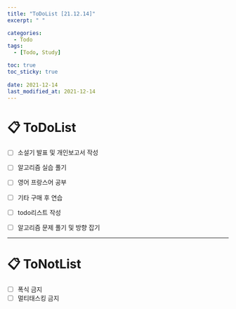 ```yaml
---
title: "ToDoList [21.12.14]"
excerpt: " "

categories:
  - Todo
tags:
  - [Todo, Study]

toc: true
toc_sticky: true
 
date: 2021-12-14
last_modified_at: 2021-12-14
---
```


# 📋 ToDoList  

- [ ] 소설기 발표 및 개인보고서 작성
- [ ] 알고리즘 실습 풀기
- [ ] 영어 프랑스어 공부
- [ ] 기타 구매 후 연습
- [ ] todo리스트 작성
- [ ] 알고리즘 문제 풀기 및 방향 잡기


---

# 📋 ToNotList  

- [ ] 폭식 금지
- [ ] 멀티태스킹 금지

## 